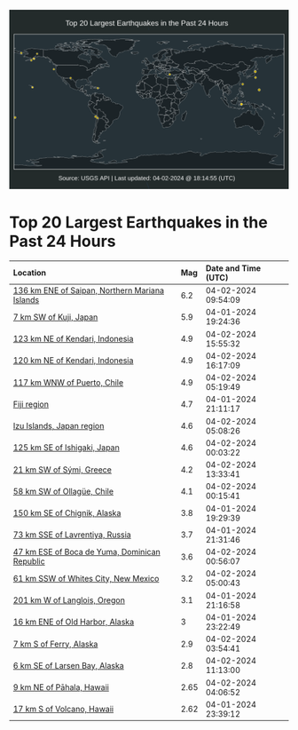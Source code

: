 ![Map](./map.png)

# Top 20 Largest Earthquakes in the Past 24 Hours

| Location | Mag | Date and Time (UTC) |
|:---|:---|:---|
| [136 km ENE of Saipan, Northern Mariana Islands](https://earthquake.usgs.gov/earthquakes/eventpage/us7000m9bq) | 6.2 | 04-02-2024 09:54:09 |
| [7 km SW of Kuji, Japan](https://earthquake.usgs.gov/earthquakes/eventpage/us7000m98g) | 5.9 | 04-01-2024 19:24:36 |
| [123 km NE of Kendari, Indonesia](https://earthquake.usgs.gov/earthquakes/eventpage/us7000m9e0) | 4.9 | 04-02-2024 15:55:32 |
| [120 km NE of Kendari, Indonesia](https://earthquake.usgs.gov/earthquakes/eventpage/us7000m9e3) | 4.9 | 04-02-2024 16:17:09 |
| [117 km WNW of Puerto, Chile](https://earthquake.usgs.gov/earthquakes/eventpage/us7000m9ax) | 4.9 | 04-02-2024 05:19:49 |
| [Fiji region](https://earthquake.usgs.gov/earthquakes/eventpage/us7000m996) | 4.7 | 04-01-2024 21:11:17 |
| [Izu Islands, Japan region](https://earthquake.usgs.gov/earthquakes/eventpage/us7000m9av) | 4.6 | 04-02-2024 05:08:26 |
| [125 km SE of Ishigaki, Japan](https://earthquake.usgs.gov/earthquakes/eventpage/us7000m99r) | 4.6 | 04-02-2024 00:03:22 |
| [21 km SW of Sými, Greece](https://earthquake.usgs.gov/earthquakes/eventpage/us7000m9cn) | 4.2 | 04-02-2024 13:33:41 |
| [58 km SW of Ollagüe, Chile](https://earthquake.usgs.gov/earthquakes/eventpage/us7000m99t) | 4.1 | 04-02-2024 00:15:41 |
| [150 km SE of Chignik, Alaska](https://earthquake.usgs.gov/earthquakes/eventpage/us7000m98i) | 3.8 | 04-01-2024 19:29:39 |
| [73 km SSE of Lavrentiya, Russia](https://earthquake.usgs.gov/earthquakes/eventpage/ak02448i4rvz) | 3.7 | 04-01-2024 21:31:46 |
| [47 km ESE of Boca de Yuma, Dominican Republic](https://earthquake.usgs.gov/earthquakes/eventpage/pr2024093000) | 3.6 | 04-02-2024 00:56:07 |
| [61 km SSW of Whites City, New Mexico](https://earthquake.usgs.gov/earthquakes/eventpage/tx2024gmmf) | 3.2 | 04-02-2024 05:00:43 |
| [201 km W of Langlois, Oregon](https://earthquake.usgs.gov/earthquakes/eventpage/us7000m997) | 3.1 | 04-01-2024 21:16:58 |
| [16 km ENE of Old Harbor, Alaska](https://earthquake.usgs.gov/earthquakes/eventpage/ak02448j9pvv) | 3 | 04-01-2024 23:22:49 |
| [7 km S of Ferry, Alaska](https://earthquake.usgs.gov/earthquakes/eventpage/ak02449v38mu) | 2.9 | 04-02-2024 03:54:41 |
| [6 km SE of Larsen Bay, Alaska](https://earthquake.usgs.gov/earthquakes/eventpage/ak02449zltyr) | 2.8 | 04-02-2024 11:13:00 |
| [9 km NE of Pāhala, Hawaii](https://earthquake.usgs.gov/earthquakes/eventpage/hv74158447) | 2.65 | 04-02-2024 04:06:52 |
| [17 km S of Volcano, Hawaii](https://earthquake.usgs.gov/earthquakes/eventpage/hv74158277) | 2.62 | 04-01-2024 23:39:12 |
